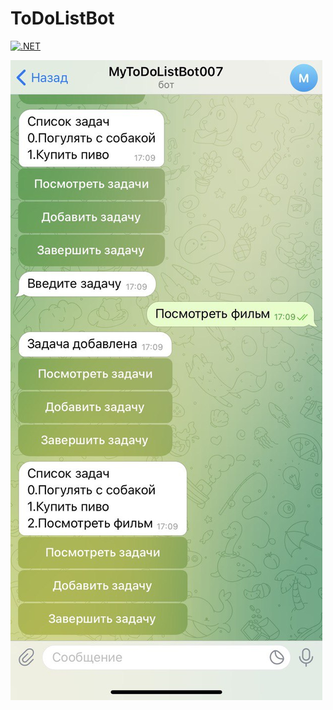 # ToDoListBot
 [![.NET](https://github.com/makspanshin/ToDoListBot/actions/workflows/dotnet-desktop.yml/badge.svg)](https://github.com/makspanshin/ToDoListBot/actions/workflows/dotnet-desktop.yml)
 
![Screenshot](ToDoListBot_Screen.jpg)
